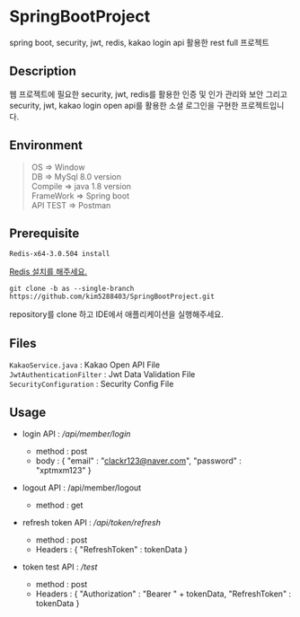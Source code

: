 # SpringBootProject
spring boot, security, jwt, redis, kakao login api 활용한 rest full 프로젝트

## Description  
웹 프로젝트에 필요한 security, jwt, redis를 활용한 인증 및 인가 관리와 보안 그리고 security, jwt, kakao login open api를 활용한 소셜 로그인을 구현한 프로젝트입니다.

## Environment
> OS => Window  
> DB => MySql 8.0 version  
> Compile => java 1.8 version  
> FrameWork => Spring boot  
> API TEST => Postman

## Prerequisite
```
Redis-x64-3.0.504 install
```
[Redis 설치를 해주세요.](https://github.com/microsoftarchive/redis/releases)
```
git clone -b as --single-branch https://github.com/kim5288403/SpringBootProject.git
```  
 
repository를 clone 하고 IDE에서 애플리케이션을 실행해주세요.

## Files
`KakaoService.java` : Kakao Open API File  
`JwtAuthenticationFilter` : Jwt Data Validation File  
`SecurityConfiguration` : Security Config File

## Usage

* login API : */api/member/login*  
  * method : post
  * body : { "email" : "clackr123@naver.com", "password" : "xptmxm123" }


* logout API : /api/member/logout  
  * method : get  

* refresh token API : */api/token/refresh*   
  * method : post  
  * Headers : { "RefreshToken" : tokenData }  

* token test API : */test*
  * method : post  
  * Headers : { "Authorization" : "Bearer " + tokenData, "RefreshToken" : tokenData }  





